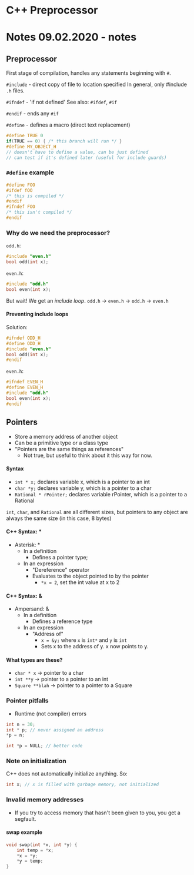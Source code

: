 # C++ Preprocessor
# Notes 09.02.2020 - notes

## Preprocessor
First stage of compilation, handles any statements beginning with `#`.

`#include` - direct copy of file to location specified
In general, only #include `.h` files.

`#ifndef` - 'if not defined'
See also: `#ifdef`, `#if`

`#endif` - ends any `#if`

`#define` - defines a macro (direct text replacement)
```cpp
#define TRUE 0
if(TRUE == 0) { /* this branch will run */ }
#define MY_OBJECT_H
// doesn't have to define a value, can be just defined
// can test if it's defined later (useful for include guards)
```

### `#define` example
```cpp
#define FOO
#ifdef fOO
/* this is compiled */
#endif
#ifndef FOO
/* this isn't compiled */
#endif
```

### Why do we need the preprocessor?

`odd.h`:
```cpp
#include "even.h"
bool odd(int x);
```
`even.h`:
```cpp
#include "odd.h"
bool even(int x);
```

But wait! We get an *include loop*.
  `odd.h` -> `even.h` -> `odd.h` -> `even.h`
#### Preventing include loops
Solution:
```cpp
#ifndef ODD_H
#define ODD_H
#include "even.h"
bool odd(int x);
#endif
```
`even.h`:
```cpp
#ifndef EVEN_H
#define EVEN_H
#include "odd.h"
bool even(int x);
#endif
```

## Pointers
- Store a memory address of another object
- Can be a primitive type or a class type
- "Pointers are the same things as references"
  - Not true, but useful to think about it this way for now.

#### Syntax
- `int * x;` declares variable x, which is a pointer to an int
- `char *y;` declares variable y, which is a pointer to a char
- `Rational * rPointer;` declares variable rPointer, which is a pointer to a Rational

`int`, `char`, and `Rational` are all different sizes, but pointers to any object are always the same size (in this case, 8 bytes)

#### C++ Syntax: *
- Asterisk: *
  - In a definition
    - Defines a pointer type;
  - In an expression
    - "Dereference" operator
    - Evaluates to the object pointed to by the pointer
      - `*x = 2`, set the int value at x to 2

#### C++ Syntax: &
- Ampersand: &
  - In a definition
    - Defines a reference type 
  - In an expression
    - "Address of"
      - `x = &y;` where `x` is `int*` and `y` is `int`
      - Sets x to the address of y. x now points to y.

#### What types are these?
- `char * x` -> pointer to a char
- `int **y` -> pointer to a pointer to an int
- `Square **blah` -> pointer to a pointer to a Square

### Pointer pitfalls
- Runtime (not compiler) errors
```cpp
int n = 30; 
int * p; // never assigned an address
*p = n;
```

```cpp
int *p = NULL; // better code
```

### Note on initialization
C++ does not automatically initialize anything.
So:
```cpp
int x; // x is filled with garbage memory, not initialized
```

### Invalid memory addresses
- If you try to access memory that hasn't been given to you, you get a segfault.

#### swap example
```cpp
void swap(int *x, int *y) {
	int temp = *x;
	*x = *y;
	*y = temp;
}
```
